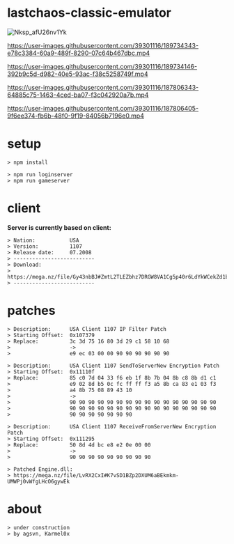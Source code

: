 # lastchaos-classic-emulator

![Nksp_afU26nv1Yk](https://user-images.githubusercontent.com/39301116/188494163-949f54da-c681-4d57-ba36-f7f3f3bf84b0.png)

https://user-images.githubusercontent.com/39301116/189734343-e78c3384-60a9-489f-8290-07c64b467dbc.mp4

https://user-images.githubusercontent.com/39301116/189734146-392b9c5d-d982-40e5-93ac-f38c5258749f.mp4

https://user-images.githubusercontent.com/39301116/187806343-64885c75-1463-4ced-ba07-f3c042920a7b.mp4

https://user-images.githubusercontent.com/39301116/187806405-9f6ee374-fb6b-48f0-9f19-84056b7196e0.mp4

# setup
```
> npm install

> npm run loginserver
> npm run gameserver
```

# client

**Server is currently based on client:**
```
> Nation:           USA
> Version:          1107
> Release date:     07.2008
> --------------------------
> Download:
> https://mega.nz/file/Gy43nbBJ#ZmtL2TLEZbhz7DRGW8VA1Cg5p40r6LdYkWCekZd1bN0
> --------------------------
```

# patches
```
> Description:      USA Client 1107 IP Filter Patch
> Starting Offset:  0x107379
> Replace:          3c 3d 75 16 80 3d 29 c1 58 10 68
>                   ->
>                   e9 ec 03 00 00 90 90 90 90 90 90
```

```
> Description:      USA Client 1107 SendToServerNew Encryption Patch
> Starting Offset:  0x11110f
> Replace:          85 c0 7d 04 33 f6 eb 1f 8b 7b 04 8b c8 8b d1 c1
>                   e9 02 8d b5 0c fc ff ff f3 a5 8b ca 83 e1 03 f3
>                   a4 8b 75 08 89 43 10
>                   ->
>                   90 90 90 90 90 90 90 90 90 90 90 90 90 90 90 90
>                   90 90 90 90 90 90 90 90 90 90 90 90 90 90 90 90
>                   90 90 90 90 90 90 90
```

```
> Description:      USA Client 1107 ReceiveFromServerNew Encryption Patch
> Starting Offset:  0x111295
> Replace:          50 8d 4d bc e8 e2 0e 00 00
>                   ->
>                   90 90 90 90 90 90 90 90 90
```

```
> Patched Engine.dll:
> https://mega.nz/file/LvRX2CxI#K7vSD1BZp2DXUM6aBEkmkm-UMWPj0vWfgLHcO6gywEk
```

# about
```
> under construction
> by agsvn, Karmel0x
```
